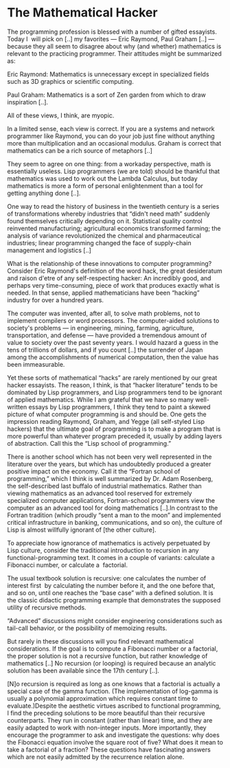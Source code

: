 # The Mathematical Hacker

The programming profession is blessed with a number of gifted
essayists. Today I  will pick on [..] my favorites — Eric Raymond,
Paul Graham [..] — because they all seem to disagree about why (and
whether) mathematics is relevant to the practicing programmer. Their
attitudes might be summarized as:

Eric Raymond: Mathematics is unnecessary except in specialized fields
such as 3D graphics or scientific computing.

Paul Graham: Mathematics is a sort of Zen garden from which to draw
inspiration [..].

All of these views, I think, are myopic.

In a limited sense, each view is correct. If you are a systems and network programmer like Raymond, you can do your job just fine without anything more than multiplication and an occasional modulus. Graham is correct that mathematics can be a rich source of metaphors [..]

They seem to agree on one thing: from a workaday perspective, math is essentially useless. Lisp programmers (we are told) should be thankful that mathematics was used to work out the Lambda Calculus, but today mathematics is more a form of personal enlightenment than a tool for getting anything done [..].

One way to read the history of business in the twentieth century is a series of transformations whereby industries that “didn't need math” suddenly found themselves critically depending on it. Statistical quality control reinvented manufacturing; agricultural economics transformed farming; the analysis of variance revolutionized the chemical and pharmaceutical industries; linear programming changed the face of supply-chain management and logistics [..]

What is the relationship of these innovations to computer programming? Consider Eric Raymond's definition of the word hack, the great desideratum and raison d'etre of any self-respecting hacker: An incredibly good, and perhaps very time-consuming, piece of work that produces exactly what is needed. In that sense, applied mathematicians have been “hacking” industry for over a hundred years.

The computer was invented, after all, to solve math problems, not to implement compilers or word processors. The computer-aided solutions to society's problems — in engineering, mining, farming, agriculture, transportation, and defense — have provided a tremendous amount of value to society over the past seventy years. I would hazard a guess in the tens of trillions of dollars, and if you count [..] the surrender of Japan among the accomplishments of numerical computation, then the value has been immeasurable.

Yet these sorts of mathematical “hacks” are rarely mentioned by our great hacker essayists. The reason, I think, is that “hacker literature” tends to be dominated by Lisp programmers, and Lisp programmers tend to be ignorant of applied mathematics. While I am grateful that we have so many well-written essays by Lisp programmers, I think they tend to paint a skewed picture of what computer programming is and should be. One gets the impression reading Raymond, Graham, and Yegge (all self-styled Lisp hackers) that the ultimate goal of programming is to make a program that is more powerful than whatever program preceded it, usually by adding layers of abstraction. Call this the “Lisp school of programming.”

There is another school which has not been very well represented in the literature over the years, but which has undoubtedly produced a greater positive impact on the economy. Call it the “Fortran school of programming,” which I think is well summarized by Dr. Adam Rosenberg, the self-described last buffalo of industrial mathematics. Rather than viewing mathematics as an advanced tool reserved for extremely specialized computer applications, Fortran-school programmers view the
computer as an advanced tool for doing mathematics [..].In contrast to the Fortran tradition (which proudly “sent a man to the moon” and implemented critical infrastructure in banking, communications, and so on), the culture of Lisp is almost willfully ignorant of [the other culture].

To appreciate how ignorance of mathematics is actively perpetuated by Lisp culture, consider the traditional introduction to recursion in any functional-programming text. It comes in a couple of variants: calculate a Fibonacci number, or calculate a  factorial.

The usual textbook solution is recursive: one calculates the number of interest first  by calculating the number before it, and the one before that, and so on, until one reaches the “base case” with a defined solution. It is the classic didactic programming example that demonstrates the supposed utility of recursive methods.

“Advanced” discussions might consider engineering considerations such as tail-call behavior, or the possibility of memoizing results.

But rarely in these discussions will you find relevant mathematical considerations. If the goal is to compute a Fibonacci number or a factorial, the proper solution is not a recursive function, but rather knowledge of mathematics [..] No recursion (or looping) is required because an analytic solution has been available since the 17th century [..].

[N]o recursion is required as long as one knows that a factorial is actually a special case of the gamma function. (The implementation of log-gamma is usually a polynomial approximation which requires constant time to evaluate.)Despite the aesthetic virtues ascribed to functional programming, I find the preceding solutions to be more beautiful than their recursive counterparts. They run in constant (rather than linear) time, and they are easily adapted to work with non-integer inputs. More importantly, they encourage the programmer to ask and investigate the questions: why does the Fibonacci equation involve the square root of five? What does it mean to take a factorial of a fraction? These questions have fascinating answers which are not easily admitted by the recurrence relation alone. 



